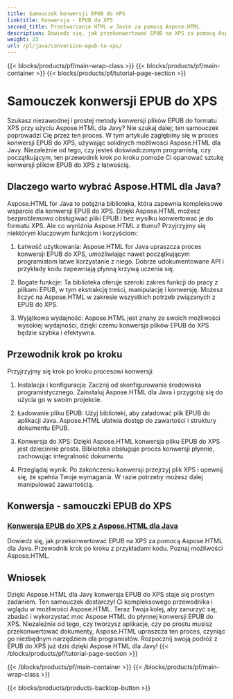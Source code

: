 ```yaml
---
title: Samouczek konwersji EPUB do XPS
linktitle: Konwersja - EPUB do XPS
second_title: Przetwarzanie HTML w Javie za pomocą Aspose.HTML
description: Dowiedz się, jak przekonwertować EPUB na XPS za pomocą Aspose.HTML dla Java. Uzyskaj przewodnik krok po kroku i przykłady kodu, eksplorując możliwości Aspose.HTML w tych samouczkach.
weight: 23
url: /pl/java/conversion-epub-to-xps/
---
```


{{< blocks/products/pf/main-wrap-class >}}
{{< blocks/products/pf/main-container >}}
{{< blocks/products/pf/tutorial-page-section >}}

# Samouczek konwersji EPUB do XPS


Szukasz niezawodnej i prostej metody konwersji plików EPUB do formatu XPS przy użyciu Aspose.HTML dla Javy? Nie szukaj dalej; ten samouczek poprowadzi Cię przez ten proces. W tym artykule zagłębimy się w proces konwersji EPUB do XPS, używając solidnych możliwości Aspose.HTML dla Javy. Niezależnie od tego, czy jesteś doświadczonym programistą, czy początkującym, ten przewodnik krok po kroku pomoże Ci opanować sztukę konwersji plików EPUB do XPS z łatwością.

## Dlaczego warto wybrać Aspose.HTML dla Java?

Aspose.HTML for Java to potężna biblioteka, która zapewnia kompleksowe wsparcie dla konwersji EPUB do XPS. Dzięki Aspose.HTML możesz bezproblemowo obsługiwać pliki EPUB i bez wysiłku konwertować je do formatu XPS. Ale co wyróżnia Aspose.HTML z tłumu? Przyjrzyjmy się niektórym kluczowym funkcjom i korzyściom:

1. Łatwość użytkowania: Aspose.HTML for Java upraszcza proces konwersji EPUB do XPS, umożliwiając nawet początkującym programistom łatwe korzystanie z niego. Dobrze udokumentowane API i przykłady kodu zapewniają płynną krzywą uczenia się.

2. Bogate funkcje: Ta biblioteka oferuje szeroki zakres funkcji do pracy z plikami EPUB, w tym ekstrakcję treści, manipulację i konwersję. Możesz liczyć na Aspose.HTML w zakresie wszystkich potrzeb związanych z EPUB do XPS.

3. Wyjątkowa wydajność: Aspose.HTML jest znany ze swoich możliwości wysokiej wydajności, dzięki czemu konwersja plików EPUB do XPS będzie szybka i efektywna.

## Przewodnik krok po kroku

Przyjrzyjmy się krok po kroku procesowi konwersji:

1. Instalacja i konfiguracja: Zacznij od skonfigurowania środowiska programistycznego. Zainstaluj Aspose.HTML dla Java i przygotuj się do użycia go w swoim projekcie.

2. Ładowanie pliku EPUB: Użyj biblioteki, aby załadować plik EPUB do aplikacji Java. Aspose.HTML ułatwia dostęp do zawartości i struktury dokumentu EPUB.

3. Konwersja do XPS: Dzięki Aspose.HTML konwersja pliku EPUB do XPS jest dziecinnie prosta. Biblioteka obsługuje proces konwersji płynnie, zachowując integralność dokumentu.

4. Przeglądaj wynik: Po zakończeniu konwersji przejrzyj plik XPS i upewnij się, że spełnia Twoje wymagania. W razie potrzeby możesz dalej manipulować zawartością.

## Konwersja - samouczki EPUB do XPS
### [Konwersja EPUB do XPS z Aspose.HTML dla Java](./convert-epub-to-xps/)
Dowiedz się, jak przekonwertować EPUB na XPS za pomocą Aspose.HTML dla Java. Przewodnik krok po kroku z przykładami kodu. Poznaj możliwości Aspose.HTML.

## Wniosek

Dzięki Aspose.HTML dla Javy konwersja EPUB do XPS staje się prostym zadaniem. Ten samouczek dostarczył Ci kompleksowego przewodnika i wglądu w możliwości Aspose.HTML. Teraz Twoja kolej, aby zanurzyć się, zbadać i wykorzystać moc Aspose.HTML do płynnej konwersji EPUB do XPS. Niezależnie od tego, czy tworzysz aplikacje, czy po prostu musisz przekonwertować dokumenty, Aspose.HTML upraszcza ten proces, czyniąc go niezbędnym narzędziem dla programistów. Rozpocznij swoją podróż z EPUB do XPS już dziś dzięki Aspose.HTML dla Javy!
{{< /blocks/products/pf/tutorial-page-section >}}

{{< /blocks/products/pf/main-container >}}
{{< /blocks/products/pf/main-wrap-class >}}

{{< blocks/products/products-backtop-button >}}
